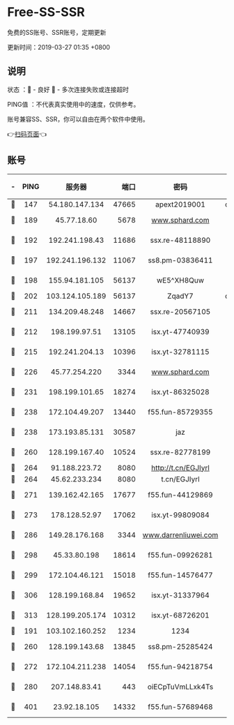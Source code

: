 # Free-SS-SSR

免费的SS账号、SSR账号，定期更新

更新时间：2019-03-27 01:35 +0800

## 说明

状态     ：🙂 - 良好 🙁 - 多次连接失败或连接超时

PING值   ：不代表真实使用中的速度，仅供参考。

账号兼容SS、SSR，你可以自由在两个软件中使用。

👉[扫码页面](https://liesauer.github.io/Free-SS-SSR/)👈

## 账号

|-|PING|服务器|端口|密码|加密方式|区域|
|:----:|:----:|:-----:|-----:|:----:|:----:|:----:|
|🙂|147|54.180.147.134|47665|apext2019001|chacha20|KR|
|🙂|189|45.77.18.60|5678|www.sphard.com|aes-256-cfb|JP|
|🙂|192|192.241.198.43|11686|ssx.re-48118890|aes-256-cfb|US|
|🙂|197|192.241.196.132|11067|ss8.pm-03836411|aes-256-cfb|US|
|🙂|198|155.94.181.105|56137|wE5^XH8Quw|aes-256-cfb|US|
|🙂|202|103.124.105.189|56137|ZqadY7|chacha20|US|
|🙂|211|134.209.48.248|14667|ssx.re-20567105|aes-256-cfb|US|
|🙂|212|198.199.97.51|13105|isx.yt-47740939|aes-256-cfb|US|
|🙂|215|192.241.204.13|10396|isx.yt-32781115|aes-256-cfb|US|
|🙂|226|45.77.254.220|3344|www.sphard.com|aes-256-cfb|SG|
|🙂|231|198.199.101.65|18274|isx.yt-86325028|aes-256-cfb|US|
|🙂|238|172.104.49.207|13440|f55.fun-85729355|aes-256-cfb|SG|
|🙂|238|173.193.85.131|30587|jaz|aes-256-cfb|US|
|🙂|260|128.199.167.40|10524|ssx.re-82778199|aes-256-cfb|SG|
|🙂|264|91.188.223.72|8080|http://t.cn/EGJIyrl|rc4-md5|RU|
|🙂|264|45.62.233.234|8080|t.cn/EGJIyrl|rc4-md5|CA|
|🙂|271|139.162.42.165|17677|f55.fun-44129869|aes-256-cfb|SG|
|🙂|273|178.128.52.97|17062|isx.yt-99809084|aes-256-cfb|SG|
|🙂|286|149.28.176.168|3344|www.darrenliuwei.com|aes-256-cfb|AU|
|🙂|298|45.33.80.198|18614|f55.fun-09926281|aes-256-cfb|US|
|🙂|299|172.104.46.121|15018|f55.fun-14576477|aes-256-cfb|SG|
|🙂|306|128.199.168.84|19652|isx.yt-31337964|aes-256-cfb|SG|
|🙂|313|128.199.205.174|10312|isx.yt-68726201|aes-256-cfb|SG|
|🙂|191|103.102.160.252|1234|1234|rc4-md5|JP|
|🙂|260|128.199.143.68|13845|ss8.pm-25285424|aes-256-cfb|SG|
|🙂|272|172.104.211.238|14054|f55.fun-94218754|aes-256-cfb|US|
|🙂|280|207.148.83.41|443|oiECpTuVmLLxk4Ts|aes-256-cfb|AU|
|🙂|401|23.92.18.105|14332|f55.fun-57689468|aes-256-cfb|US|
